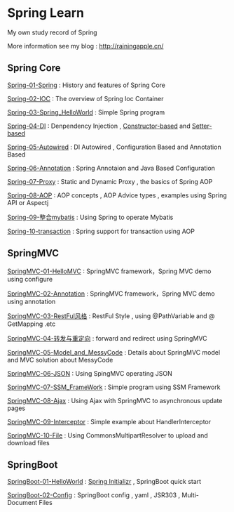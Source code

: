 # Spring  Learn

My own study record of Spring 

More information see my blog : http://rainingapple.cn/

## Spring Core

[Spring-01-Spring](http://rainingapple.cn/2021/01/26/Spring-01-Spring/) : History and features of Spring Core

[Spring-02-IOC](http://rainingapple.cn/2021/01/26/Spring-02-IOC/) : The overview of Spring Ioc Container

[Spring-03-Spring_HelloWorld](http://rainingapple.cn/2021/01/27/Spring-03-Spring-HelloWorld/) : Simple Spring program 

[Spring-04-DI](http://rainingapple.cn/2021/01/28/Spring-04-DI/) : Denpendency Injection ,  [Constructor-based](https://docs.spring.io/spring-framework/docs/5.2.12.RELEASE/spring-framework-reference/core.html#beans-constructor-injection) and [Setter-based](https://docs.spring.io/spring-framework/docs/5.2.12.RELEASE/spring-framework-reference/core.html#beans-setter-injection)

[Spring-05-Autowired](http://rainingapple.cn/2021/01/28/Spring-05-Autowired/) : DI Autowired , Configuration Based and Annotation Based 

[Spring-06-Annotation](http://rainingapple.cn/2021/01/29/Spring-06-Annotation/) : Spring Annotaion and Java Based Configuration 

[Spring-07-Proxy](http://rainingapple.cn/2021/01/31/Spring-07-Proxy/) : Static and Dynamic Proxy , the basics of Spring AOP

[Spring-08-AOP](http://rainingapple.cn/2021/01/31/Spring-08-AOP/) : AOP concepts , AOP Advice types , examples using Spring API or Aspectj

[Spring-09-整合mybatis](http://rainingapple.cn/2021/02/03/Spring-09-整合mybatis/) : Using Spring to operate Mybatis 

[Spring-10-transaction](http://rainingapple.cn/2021/02/03/Spring-10-transaction/) : Spring support for transaction using AOP

## SpringMVC

[SpringMVC-01-HelloMVC](http://rainingapple.cn/2021/02/04/SpringMVC-01-HelloMVC/) : SpringMVC framework，Spring MVC demo using configure

[SpringMVC-02-Annotation](http://rainingapple.cn/2021/02/04/SpringMVC-01-HelloMVC/) : SpringMVC framework，Spring MVC demo using annotation

[SpringMVC-03-RestFul风格](http://rainingapple.cn/2021/02/05/SpringMVC-02-RestFul风格/) : RestFul Style , using @PathVariable and @ GetMapping .etc

[SpringMVC-04-转发与重定向](http://rainingapple.cn/2021/02/05/SpringMVC-03-转发与重定向/) : forward and redirect using SpringMVC

[SpringMVC-05-Model_and_MessyCode](http://rainingapple.cn/2021/02/06/SpringMVC-04-Model-and-MessyCode/) : Details about SpringMVC model and MVC solution about MessyCode

[SpringMVC-06-JSON](http://rainingapple.cn/2021/02/06/SpringMVC-05-Json/) : Using SpingMVC operating JSON 

[SpringMVC-07-SSM_FrameWork](http://rainingapple.cn/2021/02/09/SpringMVC-06-SSM-FrameWork/) : Simple program using SSM Framework

[SpringMVC-08-Ajax](http://rainingapple.cn/2021/02/15/SpringMVC-07-Ajax/) : Using Ajax with SpringMVC to asynchronous update pages

[SpringMVC-09-Interceptor](http://rainingapple.cn/2021/02/15/SpringMVC-08-Interceptor/) : Simple example about HandlerInterceptor

[SpringMVC-10-File](http://rainingapple.cn/2021/02/15/SpringMVC-09-File/) : Using CommonsMultipartResolver to upload and download files

## SpringBoot

[SpringBoot-01-HelloWorld](http://rainingapple.cn/2021/02/16/SpringBoot-01-HelloWorld/) :  [Spring Initializr](https://github.com/spring-io/initializr/) , SpringBoot quick start

[SpringBoot-02-Config](http://rainingapple.cn/2021/02/16/SpringBoot-02-Config/) : SpringBoot config , yaml , JSR303 , Multi-Document Files

